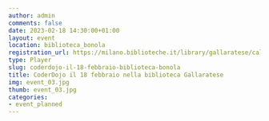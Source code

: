 ```yaml
---
author: admin
comments: false
date: 2023-02-18 14:30:00+01:00
layout: event
location: biblioteca_bonola
registration_url: https://milano.biblioteche.it/library/gallaratese/cal/coder-dojo/
type: Player
slug: coderdojo-il-18-febbraio-biblioteca-bonola
title: CoderDojo il 18 febbraio nella biblioteca Gallaratese
img: event_03.jpg
thumb: event_03.jpg
categories:
- event_planned
---
```

